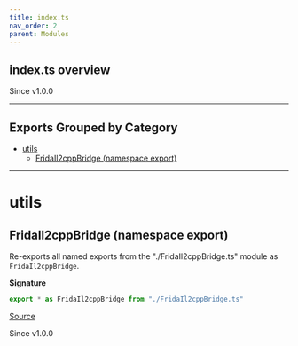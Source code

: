 ```yaml
---
title: index.ts
nav_order: 2
parent: Modules
---
```


## index.ts overview

Since v1.0.0

---

## Exports Grouped by Category

- [utils](#utils)
  - [FridaIl2cppBridge (namespace export)](#fridail2cppbridge-namespace-export)

---

# utils

## FridaIl2cppBridge (namespace export)

Re-exports all named exports from the "./FridaIl2cppBridge.ts" module as `FridaIl2cppBridge`.

**Signature**

```ts
export * as FridaIl2cppBridge from "./FridaIl2cppBridge.ts"
```

[Source](https://github.com/leonitousconforti/efffrida/packages/il2cpp-bridge/blob/main/src/index.ts#L10)

Since v1.0.0
